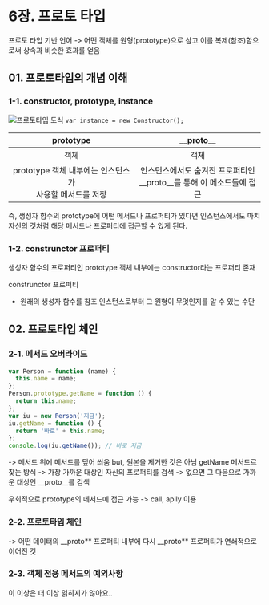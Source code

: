 # 6장. 프로토 타입

프로토 타입 기반 언어
-> 어떤 객체를 원형(prototype)으로 삼고 이를 복제(참조)함으로써 상속과 비슷한 효과를 얻음

## 01. 프로토타입의 개념 이해

### 1-1. constructor, prototype, instance

![프로토타입 도식](https://user-images.githubusercontent.com/72643542/218303395-dca73964-7ea1-485a-af15-fc3d1905e431.png)
`var instance = new Constructor();`

|                          prototype                          |                                \_\_proto\_\_                                 |
| :---------------------------------------------------------: | :--------------------------------------------------------------------------: |
|                            객체                             |                                     객체                                     |
| prototype 객체 내부에는 인스턴스가<br> 사용할 메서드를 저장 | 인스턴스에서도 숨겨진 프로퍼티인<br> \_\_proto\_\_를 통해 이 메소드들에 접근 |

즉, 생성자 함수의 prototype에 어떤 메서드나 프로퍼티가 있다면 인스턴스에서도 마치 자신의 것처럼 해당 메서드나 프로퍼티에 접근할 수 있게 된다.

### 1-2. construnctor 프로퍼티

생성자 함수의 프로퍼티인 prototype 객체 내부에는 constructor라는 프로퍼티 존재

construnctor 프로퍼티

- 원래의 생성자 함수를 참조
  인스턴스로부터 그 원형이 무엇인지를 알 수 있는 수단

## 02. 프로토타입 체인

### 2-1. 메서드 오버라이드

```js
var Person = function (name) {
  this.name = name;
};
Person.prototype.getName = function () {
  return this.name;
};
var iu = new Person('지금');
iu.getName = function () {
  return '바로' + this.name;
};
console.log(iu.getName()); // 바로 지금
```

-> 메서드 위에 메서드를 덮어 씌움
but, 원본을 제거한 것은 아님
getName 메서드르 찾는 방식 -> 가장 가까운 대상인 자신의 프로퍼티를 검색
-> 없으면 그 다음으로 가까운 대상인 \_\_proto\_\_를 검색

우회적으로 prototype의 메서드에 접근 가능 -> call, aplly 이용

### 2-2. 프로토타입 체인

-> 어떤 데이터의 \_\_proto** 프로퍼티 내부에 다시 \_\_proto** 프로퍼티가 연쇄적으로 이어진 것

### 2-3. 객체 전용 메서드의 예외사항

이 이상은 더 이상 읽히지가 않아요..

